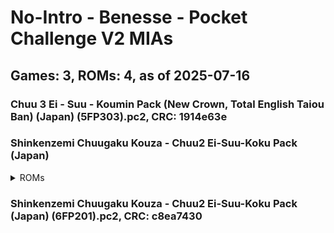 # No-Intro - Benesse - Pocket Challenge V2 MIAs
## Games: 3, ROMs: 4, as of 2025-07-16

### Chuu 3 Ei - Suu - Koumin Pack (New Crown, Total English Taiou Ban) (Japan) (5FP303).pc2, CRC: 1914e63e
### Shinkenzemi Chuugaku Kouza - Chuu2 Ei-Suu-Koku Pack (Japan)
<details>
<summary>ROMs</summary>

- Shinkenzemi Chuugaku Kouza - Chuu2 Ei-Suu-Koku Pack (Japan).pc2, CRC: b4ea21da
- Shinkenzemi Chuugaku Kouza - Chuu2 Ei-Suu-Koku Pack (Japan).pc2, CRC: 371d2b62
</details>

### Shinkenzemi Chuugaku Kouza - Chuu2 Ei-Suu-Koku Pack (Japan) (6FP201).pc2, CRC: c8ea7430
